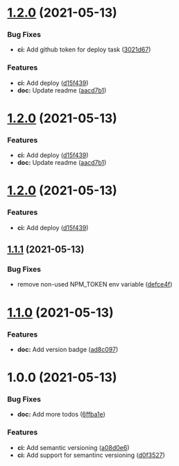 # [1.2.0](https://github.com/chabb/akita-test/compare/v1.1.1...v1.2.0) (2021-05-13)


### Bug Fixes

* **ci:** Add github token for deploy task ([3021d67](https://github.com/chabb/akita-test/commit/3021d67596004beb5c91efe39a4307a5d1b769a3))


### Features

* **ci:** Add deploy ([d15f439](https://github.com/chabb/akita-test/commit/d15f4398ee7434ef3271ada5d3e2a4bd39b94a8d))
* **doc:** Update readme ([aacd7b1](https://github.com/chabb/akita-test/commit/aacd7b1a6f28f8b6eb8e0a4b4b5f3ddffbcc0b11))

# [1.2.0](https://github.com/chabb/akita-test/compare/v1.1.1...v1.2.0) (2021-05-13)


### Features

* **ci:** Add deploy ([d15f439](https://github.com/chabb/akita-test/commit/d15f4398ee7434ef3271ada5d3e2a4bd39b94a8d))
* **doc:** Update readme ([aacd7b1](https://github.com/chabb/akita-test/commit/aacd7b1a6f28f8b6eb8e0a4b4b5f3ddffbcc0b11))

# [1.2.0](https://github.com/chabb/akita-test/compare/v1.1.1...v1.2.0) (2021-05-13)


### Features

* **ci:** Add deploy ([d15f439](https://github.com/chabb/akita-test/commit/d15f4398ee7434ef3271ada5d3e2a4bd39b94a8d))

## [1.1.1](https://github.com/chabb/akita-test/compare/v1.1.0...v1.1.1) (2021-05-13)


### Bug Fixes

* remove non-used NPM_TOKEN env variable ([defce4f](https://github.com/chabb/akita-test/commit/defce4f1862b308335a823abb6ce5e635cfb0563))

# [1.1.0](https://github.com/chabb/akita-test/compare/v1.0.0...v1.1.0) (2021-05-13)


### Features

* **doc:** Add version badge ([ad8c097](https://github.com/chabb/akita-test/commit/ad8c097f88fca4714ad5568b42b9023db75cd889))

# 1.0.0 (2021-05-13)


### Bug Fixes

* **doc:** Add more todos ([6ffba1e](https://github.com/chabb/akita-test/commit/6ffba1e39e124573ee5ea0edd00163e0423c0a45))


### Features

* **ci:** Add semantic versioning ([a08d0e6](https://github.com/chabb/akita-test/commit/a08d0e62db136486b39cad7801267b292c7417df))
* **ci:** Add support for semantinc versioning ([d0f3527](https://github.com/chabb/akita-test/commit/d0f352790f944b388a321446b97fc88ee241b1a3))
